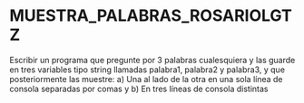 # MUESTRA_PALABRAS_ROSARIOLGTZ
Escribir un programa que pregunte por 3 palabras cualesquiera y las guarde en tres variables tipo string llamadas palabra1, palabra2 y palabra3, y que posteriormente las muestre: a) Una al lado de la otra en una sola línea de consola separadas por comas y b) En tres líneas de consola distintas
